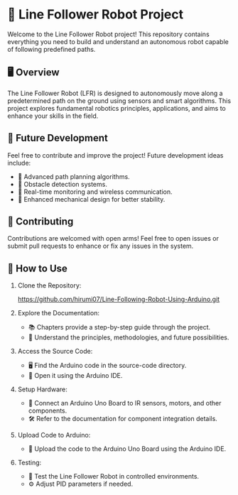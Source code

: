 # 🤖 Line Follower Robot Project

Welcome to the Line Follower Robot project! This repository contains everything you need to build and understand an autonomous robot capable of following predefined paths.

## 🖥 Overview
The Line Follower Robot (LFR) is designed to autonomously move along a predetermined path on the ground using sensors and smart algorithms. This project explores fundamental robotics principles, applications, and aims to enhance your skills in the field.

## 🌟 Future Development
Feel free to contribute and improve the project! Future development ideas include:
- 🔄 Advanced path planning algorithms.
- 🚧 Obstacle detection systems.
- 📡 Real-time monitoring and wireless communication.
- 🎨 Enhanced mechanical design for better stability.

## 🤝 Contributing
Contributions are welcomed with open arms! Feel free to open issues or submit pull requests to enhance or fix any issues in the system.

## 🚀 How to Use
1. Clone the Repository:
  
   https://github.com/hirumi07/Line-Following-Robot-Using-Arduino.git
   
2. Explore the Documentation:
   - 📚 Chapters provide a step-by-step guide through the project.
   - 🧠 Understand the principles, methodologies, and future possibilities.

3. Access the Source Code:
   - 🖥 Find the Arduino code in the source-code directory.
   - 🚀 Open it using the Arduino IDE.

4. Setup Hardware:
   - 🔌 Connect an Arduino Uno Board to IR sensors, motors, and other components.
   - 🛠 Refer to the documentation for component integration details.

5. Upload Code to Arduino:
   - 🚀 Upload the code to the Arduino Uno Board using the Arduino IDE.

6. Testing:
   - 🧪 Test the Line Follower Robot in controlled environments.
   - ⚙️ Adjust PID parameters if needed.
